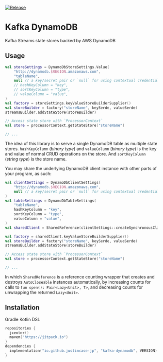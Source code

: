 [![Release](https://jitpack.io/v/io.github.justincase-jp/kafka-dynamodb.svg)](
  https://jitpack.io/#io.github.justincase-jp/kafka-dynamodb
)

Kafka DynamoDB
===
Kafka Streams state stores backed by AWS DynamoDB

## Usage
```kt
val storeSettings = DynamoDbStoreSettings.Value(
    "http://dynamodb.$REGION.amazonaws.com",
    "tableName",
    null // a key/secret pair or `null` for using contextual credential i.e. running on AWS
    // hashKeyColumn = "key",
    // sortKeyColumn = "type",
    // valueColumn = "value",
)
val factory = storeSettings.keyValueStoreBuilderSupplier()
val storeBuilder = factory("storeName", keySerde, valueSerde)
streamsBuilder.addStateStore(storeBuilder)

// Access state store with `ProcessorContext`
val store = processorContext.getStateStore("storeName")

// ...
```

The idea of this library is to serve a single DynamoDB table as multiple state stores.
`hashKeyColumn` (*binary type*) and `valueColumn` (*binary type*) is the key and value of normal CRUD operations on the store.
And `sortKeyColumn` (*string type*) is the store name.

You may share the underlying DynamoDB client instance with other parts of your program, as such:
```kt
val clientSettings = DynamoDbClientSettings(
    "http://dynamodb.$REGION.amazonaws.com",
    null // a key/secret pair or `null` for using contextual credential i.e. running on AWS
)
val tableSettings = DynamoDbTableSettings(
    "tableName",
    hashKeyColumn = "key",
    sortKeyColumn = "type",
    valueColumn = "value",
)
val sharedClient = SharedReference(clientSettings::createSynchronousClient)

val factory = sharedClient.keyValueStoreBuilderSupplier()
val storeBuilder = factory("storeName", keySerde, valueSerde)
streamsBuilder.addStateStore(storeBuilder)

// Access state store with `ProcessorContext`
val store = processorContext.getStateStore("storeName")

// ...
```

In which `SharedReference` is a reference counting wrapper that creates and destroys `AutoCloseable` instances automatically,
by increasing counts for calls to `fun open(): Pair<Lazy<Unit>, T>`,
and decreasing counts for unwrapping the returned `Lazy<Unit>`.

## Installation
Gradle Kotlin DSL

```kotlin
repositories {
  jcenter()
  maven("https://jitpack.io")
}
dependencies {
  implementation("io.github.justincase-jp", "kafka-dynamodb", VERSION)
}
```
